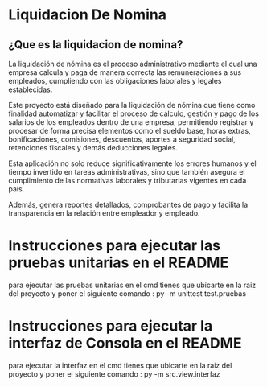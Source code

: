 # Liquidacion De Nomina  

## ¿Que es la liquidacion de nomina?  

La liquidación de nómina es el proceso administrativo mediante el cual una empresa calcula y paga de manera correcta las remuneraciones a sus empleados, cumpliendo con las obligaciones laborales y legales establecidas.  

Este proyecto está diseñado para la liquidación de nómina que tiene como finalidad automatizar y facilitar el proceso de cálculo, gestión y pago de los salarios de los empleados dentro de una empresa, permitiendo registrar y procesar de forma precisa elementos como el sueldo base, horas extras, bonificaciones, comisiones, descuentos, aportes a seguridad social, retenciones fiscales y demás deducciones legales.  

Esta aplicación no solo reduce significativamente los errores humanos y el tiempo invertido en tareas administrativas, sino que también asegura el cumplimiento de las normativas laborales y tributarias vigentes en cada país.  

Además, genera reportes detallados, comprobantes de pago y facilita la transparencia en la relación entre empleador y empleado.  

# Instrucciones para ejecutar las pruebas unitarias en el README

para ejecutar las pruebas unitarias en el cmd tienes que ubicarte en la raiz del proyecto y poner el siguiente comando : py -m unittest test.pruebas

# Instrucciones para ejecutar la interfaz de Consola en el README

para ejecutar la interfaz en el cmd tienes que ubicarte en la raiz del proyecto y poner el siguiente comando : py -m src.view.interfaz

